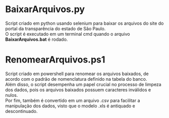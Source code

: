 # BaixarArquivos.py
Script criado em python usando selenium para baixar os arquivos do site do portal da transparência do estado de São Paulo.</br>
O script é executado em um terminal cmd quando o arquivo **BaixarArquivos.bat** é rodado.</br>

# RenomearArquivos.ps1
Script criado em powershell para renomear os arquivos baixados, de acordo com o padrão de nomenclatura definido na tabela do banco.</br>
Além disso, o script desempenha um papel crucial no processo de limpeza dos dados, pois os arquivos baixados possuem caracteres inválidos e nulos.</br>
Por fim, também é convertido em um arquivo .csv para facilitar a manipulação dos dados, visto que o modelo .xls é antiquado e descontinuado.</br>
